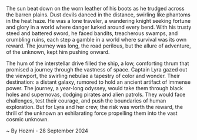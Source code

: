 
The sun beat down on the worn leather of his boots as he trudged across the barren plains. Dust devils danced in the distance, swirling like phantoms in the heat haze. He was a lone traveler, a wandering knight seeking fortune and glory in a world where danger lurked around every bend. With his trusty steed and battered sword, he faced bandits, treacherous swamps, and crumbling ruins, each step a gamble in a world where survival was its own reward. The journey was long, the road perilous, but the allure of adventure, of the unknown, kept him pushing onward.

The hum of the interstellar drive filled the ship, a low, comforting thrum that promised a journey through the vastness of space. Captain Lyra gazed out the viewport, the swirling nebulae a tapestry of color and wonder. Their destination: a distant galaxy, rumored to hold an ancient artifact of immense power. The journey, a year-long odyssey, would take them through black holes and supernovas, dodging pirates and alien patrols. They would face challenges, test their courage, and push the boundaries of human exploration. But for Lyra and her crew, the risk was worth the reward, the thrill of the unknown an exhilarating force propelling them into the vast cosmic unknown. 

~ By Hozmi - 28 September 2024
